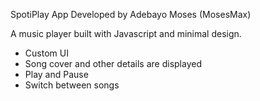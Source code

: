  SpotiPlay
 App Developed by Adebayo Moses (MosesMax) 

A music player built with Javascript and minimal design.


+ Custom UI
+ Song cover and other details are displayed
+ Play and Pause
+ Switch between songs

